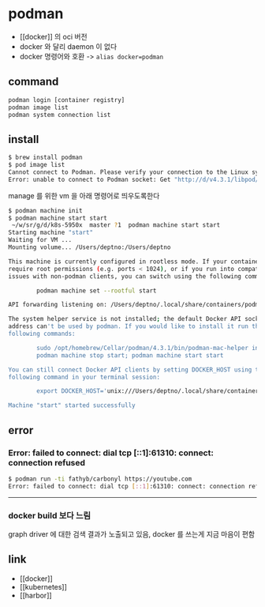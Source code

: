 # podman

- [[docker]] 의 oci 버전
- docker 와 달리 daemon 이 없다
- docker 명령어와 호환 -> `alias docker=podman`

## command
```sh 
podman login [container registry]
podman image list
podman system connection list
```

## install
```sh 
$ brew install podman
$ pod image list
Cannot connect to Podman. Please verify your connection to the Linux system using `podman system connection list`, or try `podman machine init` and `podman machine start` to manage a new Linux VM
Error: unable to connect to Podman socket: Get "http://d/v4.3.1/libpod/_ping": dial unix ///var/folders/yr/lb2jlrrd1fs7h6hn30n_ksvr0000gn/T/podman-run--1/podman/podman.sock: connect: no such file or directory
```
manage 를 위한 vm 을 아래 명령어로 띄우도록한다
```sh
$ podman machine init
$ podman machine start start
 ~/w/sr/g/d/k8s-5950x  master ?1  podman machine start start                                                   125 err  16.15.0 node  03:42:55
Starting machine "start"
Waiting for VM ...
Mounting volume... /Users/deptno:/Users/deptno

This machine is currently configured in rootless mode. If your containers
require root permissions (e.g. ports < 1024), or if you run into compatibility
issues with non-podman clients, you can switch using the following command:

        podman machine set --rootful start

API forwarding listening on: /Users/deptno/.local/share/containers/podman/machine/start/podman.sock

The system helper service is not installed; the default Docker API socket
address can't be used by podman. If you would like to install it run the
following commands:

        sudo /opt/homebrew/Cellar/podman/4.3.1/bin/podman-mac-helper install
        podman machine stop start; podman machine start start

You can still connect Docker API clients by setting DOCKER_HOST using the
following command in your terminal session:

        export DOCKER_HOST='unix:///Users/deptno/.local/share/containers/podman/machine/start/podman.sock'

Machine "start" started successfully
```

## error
### Error: failed to connect: dial tcp [::1]:61310: connect: connection refused
```sh 
$ podman run -ti fathyb/carbonyl https://youtube.com                                                         127 err  16.15.0 node  17:46:50
Error: failed to connect: dial tcp [::1]:61310: connect: connection refused
```
---
### docker build 보다 느림
graph driver 에 대한 검색 결과가 노출되고 있음, docker 를 쓰는게 지금 마음이 편함

## link
- [[docker]]
- [[kubernetes]]
- [[harbor]]
